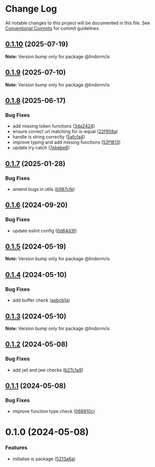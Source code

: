 # Change Log

All notable changes to this project will be documented in this file.
See [Conventional Commits](https://conventionalcommits.org) for commit guidelines.

## [0.1.10](https://github.com/lindorm-io/monorepo/compare/@lindorm/is@0.1.9...@lindorm/is@0.1.10) (2025-07-19)

**Note:** Version bump only for package @lindorm/is

## [0.1.9](https://github.com/lindorm-io/monorepo/compare/@lindorm/is@0.1.8...@lindorm/is@0.1.9) (2025-07-10)

**Note:** Version bump only for package @lindorm/is

## [0.1.8](https://github.com/lindorm-io/monorepo/compare/@lindorm/is@0.1.7...@lindorm/is@0.1.8) (2025-06-17)

### Bug Fixes

- add missing token functions ([3da2424](https://github.com/lindorm-io/monorepo/commit/3da2424869208df3d34ca280a240c12e54eb011e))
- ensure correct url matching for is-equal ([22f958a](https://github.com/lindorm-io/monorepo/commit/22f958a7805c92826f8a7384169b2099472f3534))
- handle is string correctly ([5afcfa4](https://github.com/lindorm-io/monorepo/commit/5afcfa4e2c464b863db21075249ccb9a39ec03ec))
- improve typing and add missing functions ([52f1813](https://github.com/lindorm-io/monorepo/commit/52f18131bf8e1ebe83638d8a88c626a211902891))
- update try catch ([7ebebe8](https://github.com/lindorm-io/monorepo/commit/7ebebe81f40851b0d1fcb05e6e6cc60b1c754a91))

## [0.1.7](https://github.com/lindorm-io/monorepo/compare/@lindorm/is@0.1.6...@lindorm/is@0.1.7) (2025-01-28)

### Bug Fixes

- amend bugs in utils ([b987cfe](https://github.com/lindorm-io/monorepo/commit/b987cfe654eaee9cf38a9c2eade2fb06c3a70832))

## [0.1.6](https://github.com/lindorm-io/monorepo/compare/@lindorm/is@0.1.5...@lindorm/is@0.1.6) (2024-09-20)

### Bug Fixes

- update eslint config ([0d64d3f](https://github.com/lindorm-io/monorepo/commit/0d64d3ffed42ce6472c81865facf33e8fd66a2d2))

## [0.1.5](https://github.com/lindorm-io/monorepo/compare/@lindorm/is@0.1.4...@lindorm/is@0.1.5) (2024-05-19)

**Note:** Version bump only for package @lindorm/is

## [0.1.4](https://github.com/lindorm-io/monorepo/compare/@lindorm/is@0.1.3...@lindorm/is@0.1.4) (2024-05-10)

### Bug Fixes

- add buffer check ([aebcb1a](https://github.com/lindorm-io/monorepo/commit/aebcb1a9074792381a2d60b574b18a33adcbff43))

## [0.1.3](https://github.com/lindorm-io/monorepo/compare/@lindorm/is@0.1.2...@lindorm/is@0.1.3) (2024-05-10)

**Note:** Version bump only for package @lindorm/is

## [0.1.2](https://github.com/lindorm-io/monorepo/compare/@lindorm/is@0.1.1...@lindorm/is@0.1.2) (2024-05-08)

### Bug Fixes

- add jwt and jwe checks ([b27c1a9](https://github.com/lindorm-io/monorepo/commit/b27c1a986066c8305489bbbf4fd70ca3ef5b1a2f))

## [0.1.1](https://github.com/lindorm-io/monorepo/compare/@lindorm/is@0.1.0...@lindorm/is@0.1.1) (2024-05-08)

### Bug Fixes

- improve function type check ([068810c](https://github.com/lindorm-io/monorepo/commit/068810cac3ca995baff35063ea2d0cc3e50ee20b))

# 0.1.0 (2024-05-08)

### Features

- initialise is package ([5213a6a](https://github.com/lindorm-io/monorepo/commit/5213a6a55b146c1181f9530b855fd6d4f061dd05))
